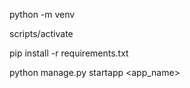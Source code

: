 python -m venv <name>

scripts/activate

pip install -r requirements.txt

python manage.py startapp <app_name>